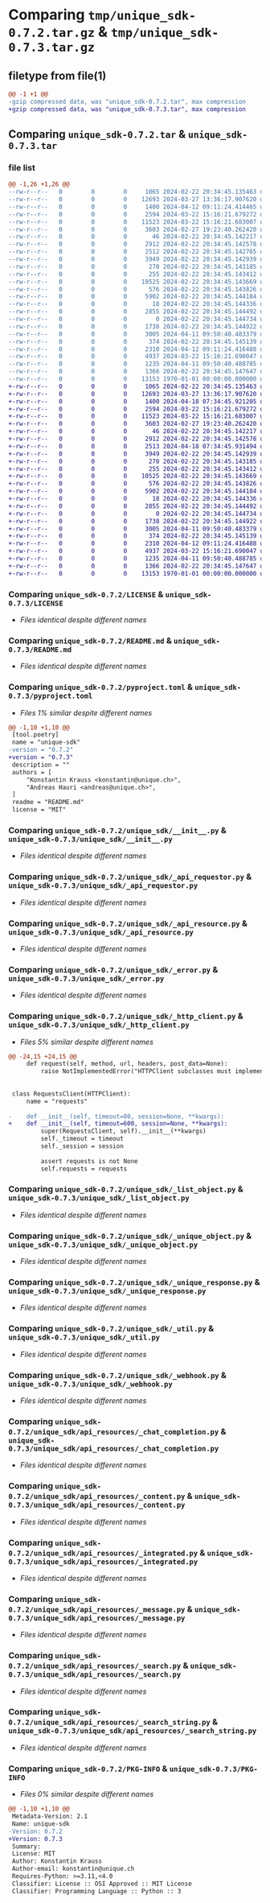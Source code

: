 # Comparing `tmp/unique_sdk-0.7.2.tar.gz` & `tmp/unique_sdk-0.7.3.tar.gz`

## filetype from file(1)

```diff
@@ -1 +1 @@
-gzip compressed data, was "unique_sdk-0.7.2.tar", max compression
+gzip compressed data, was "unique_sdk-0.7.3.tar", max compression
```

## Comparing `unique_sdk-0.7.2.tar` & `unique_sdk-0.7.3.tar`

### file list

```diff
@@ -1,26 +1,26 @@
--rw-r--r--   0        0        0     1065 2024-02-22 20:34:45.135463 unique_sdk-0.7.2/LICENSE
--rw-r--r--   0        0        0    12693 2024-03-27 13:36:17.907620 unique_sdk-0.7.2/README.md
--rw-r--r--   0        0        0     1400 2024-04-12 09:11:24.414465 unique_sdk-0.7.2/pyproject.toml
--rw-r--r--   0        0        0     2594 2024-03-22 15:16:21.679272 unique_sdk-0.7.2/unique_sdk/__init__.py
--rw-r--r--   0        0        0    11523 2024-03-22 15:16:21.683007 unique_sdk-0.7.2/unique_sdk/_api_requestor.py
--rw-r--r--   0        0        0     3603 2024-02-27 19:23:40.262420 unique_sdk-0.7.2/unique_sdk/_api_resource.py
--rw-r--r--   0        0        0       46 2024-02-22 20:34:45.142217 unique_sdk-0.7.2/unique_sdk/_api_version.py
--rw-r--r--   0        0        0     2912 2024-02-22 20:34:45.142578 unique_sdk-0.7.2/unique_sdk/_error.py
--rw-r--r--   0        0        0     2512 2024-02-22 20:34:45.142765 unique_sdk-0.7.2/unique_sdk/_http_client.py
--rw-r--r--   0        0        0     3949 2024-02-22 20:34:45.142939 unique_sdk-0.7.2/unique_sdk/_list_object.py
--rw-r--r--   0        0        0      270 2024-02-22 20:34:45.143185 unique_sdk-0.7.2/unique_sdk/_object_classes.py
--rw-r--r--   0        0        0      255 2024-02-22 20:34:45.143412 unique_sdk-0.7.2/unique_sdk/_request_options.py
--rw-r--r--   0        0        0    10525 2024-02-22 20:34:45.143669 unique_sdk-0.7.2/unique_sdk/_unique_object.py
--rw-r--r--   0        0        0      576 2024-02-22 20:34:45.143826 unique_sdk-0.7.2/unique_sdk/_unique_response.py
--rw-r--r--   0        0        0     5902 2024-02-22 20:34:45.144184 unique_sdk-0.7.2/unique_sdk/_util.py
--rw-r--r--   0        0        0       18 2024-02-22 20:34:45.144336 unique_sdk-0.7.2/unique_sdk/_version.py
--rw-r--r--   0        0        0     2855 2024-02-22 20:34:45.144492 unique_sdk-0.7.2/unique_sdk/_webhook.py
--rw-r--r--   0        0        0        0 2024-02-22 20:34:45.144734 unique_sdk-0.7.2/unique_sdk/api_resources/__init__.py
--rw-r--r--   0        0        0     1738 2024-02-22 20:34:45.144922 unique_sdk-0.7.2/unique_sdk/api_resources/_chat_completion.py
--rw-r--r--   0        0        0     3005 2024-04-11 09:50:40.483379 unique_sdk-0.7.2/unique_sdk/api_resources/_content.py
--rw-r--r--   0        0        0      374 2024-02-22 20:34:45.145139 unique_sdk-0.7.2/unique_sdk/api_resources/_event.py
--rw-r--r--   0        0        0     2310 2024-04-12 09:11:24.416488 unique_sdk-0.7.2/unique_sdk/api_resources/_integrated.py
--rw-r--r--   0        0        0     4937 2024-03-22 15:16:21.690047 unique_sdk-0.7.2/unique_sdk/api_resources/_message.py
--rw-r--r--   0        0        0     1235 2024-04-11 09:50:40.488785 unique_sdk-0.7.2/unique_sdk/api_resources/_search.py
--rw-r--r--   0        0        0     1366 2024-02-22 20:34:45.147647 unique_sdk-0.7.2/unique_sdk/api_resources/_search_string.py
--rw-r--r--   0        0        0    13153 1970-01-01 00:00:00.000000 unique_sdk-0.7.2/PKG-INFO
+-rw-r--r--   0        0        0     1065 2024-02-22 20:34:45.135463 unique_sdk-0.7.3/LICENSE
+-rw-r--r--   0        0        0    12693 2024-03-27 13:36:17.907620 unique_sdk-0.7.3/README.md
+-rw-r--r--   0        0        0     1400 2024-04-18 07:34:45.921205 unique_sdk-0.7.3/pyproject.toml
+-rw-r--r--   0        0        0     2594 2024-03-22 15:16:21.679272 unique_sdk-0.7.3/unique_sdk/__init__.py
+-rw-r--r--   0        0        0    11523 2024-03-22 15:16:21.683007 unique_sdk-0.7.3/unique_sdk/_api_requestor.py
+-rw-r--r--   0        0        0     3603 2024-02-27 19:23:40.262420 unique_sdk-0.7.3/unique_sdk/_api_resource.py
+-rw-r--r--   0        0        0       46 2024-02-22 20:34:45.142217 unique_sdk-0.7.3/unique_sdk/_api_version.py
+-rw-r--r--   0        0        0     2912 2024-02-22 20:34:45.142578 unique_sdk-0.7.3/unique_sdk/_error.py
+-rw-r--r--   0        0        0     2513 2024-04-18 07:34:45.931494 unique_sdk-0.7.3/unique_sdk/_http_client.py
+-rw-r--r--   0        0        0     3949 2024-02-22 20:34:45.142939 unique_sdk-0.7.3/unique_sdk/_list_object.py
+-rw-r--r--   0        0        0      270 2024-02-22 20:34:45.143185 unique_sdk-0.7.3/unique_sdk/_object_classes.py
+-rw-r--r--   0        0        0      255 2024-02-22 20:34:45.143412 unique_sdk-0.7.3/unique_sdk/_request_options.py
+-rw-r--r--   0        0        0    10525 2024-02-22 20:34:45.143669 unique_sdk-0.7.3/unique_sdk/_unique_object.py
+-rw-r--r--   0        0        0      576 2024-02-22 20:34:45.143826 unique_sdk-0.7.3/unique_sdk/_unique_response.py
+-rw-r--r--   0        0        0     5902 2024-02-22 20:34:45.144184 unique_sdk-0.7.3/unique_sdk/_util.py
+-rw-r--r--   0        0        0       18 2024-02-22 20:34:45.144336 unique_sdk-0.7.3/unique_sdk/_version.py
+-rw-r--r--   0        0        0     2855 2024-02-22 20:34:45.144492 unique_sdk-0.7.3/unique_sdk/_webhook.py
+-rw-r--r--   0        0        0        0 2024-02-22 20:34:45.144734 unique_sdk-0.7.3/unique_sdk/api_resources/__init__.py
+-rw-r--r--   0        0        0     1738 2024-02-22 20:34:45.144922 unique_sdk-0.7.3/unique_sdk/api_resources/_chat_completion.py
+-rw-r--r--   0        0        0     3005 2024-04-11 09:50:40.483379 unique_sdk-0.7.3/unique_sdk/api_resources/_content.py
+-rw-r--r--   0        0        0      374 2024-02-22 20:34:45.145139 unique_sdk-0.7.3/unique_sdk/api_resources/_event.py
+-rw-r--r--   0        0        0     2310 2024-04-12 09:11:24.416488 unique_sdk-0.7.3/unique_sdk/api_resources/_integrated.py
+-rw-r--r--   0        0        0     4937 2024-03-22 15:16:21.690047 unique_sdk-0.7.3/unique_sdk/api_resources/_message.py
+-rw-r--r--   0        0        0     1235 2024-04-11 09:50:40.488785 unique_sdk-0.7.3/unique_sdk/api_resources/_search.py
+-rw-r--r--   0        0        0     1366 2024-02-22 20:34:45.147647 unique_sdk-0.7.3/unique_sdk/api_resources/_search_string.py
+-rw-r--r--   0        0        0    13153 1970-01-01 00:00:00.000000 unique_sdk-0.7.3/PKG-INFO
```

### Comparing `unique_sdk-0.7.2/LICENSE` & `unique_sdk-0.7.3/LICENSE`

 * *Files identical despite different names*

### Comparing `unique_sdk-0.7.2/README.md` & `unique_sdk-0.7.3/README.md`

 * *Files identical despite different names*

### Comparing `unique_sdk-0.7.2/pyproject.toml` & `unique_sdk-0.7.3/pyproject.toml`

 * *Files 1% similar despite different names*

```diff
@@ -1,10 +1,10 @@
 [tool.poetry]
 name = "unique-sdk"
-version = "0.7.2"
+version = "0.7.3"
 description = ""
 authors = [
     "Konstantin Krauss <konstantin@unique.ch>",
     "Andreas Hauri <andreas@unique.ch>",
 ]
 readme = "README.md"
 license = "MIT"
```

### Comparing `unique_sdk-0.7.2/unique_sdk/__init__.py` & `unique_sdk-0.7.3/unique_sdk/__init__.py`

 * *Files identical despite different names*

### Comparing `unique_sdk-0.7.2/unique_sdk/_api_requestor.py` & `unique_sdk-0.7.3/unique_sdk/_api_requestor.py`

 * *Files identical despite different names*

### Comparing `unique_sdk-0.7.2/unique_sdk/_api_resource.py` & `unique_sdk-0.7.3/unique_sdk/_api_resource.py`

 * *Files identical despite different names*

### Comparing `unique_sdk-0.7.2/unique_sdk/_error.py` & `unique_sdk-0.7.3/unique_sdk/_error.py`

 * *Files identical despite different names*

### Comparing `unique_sdk-0.7.2/unique_sdk/_http_client.py` & `unique_sdk-0.7.3/unique_sdk/_http_client.py`

 * *Files 5% similar despite different names*

```diff
@@ -24,15 +24,15 @@
     def request(self, method, url, headers, post_data=None):
         raise NotImplementedError("HTTPClient subclasses must implement `request`")
 
 
 class RequestsClient(HTTPClient):
     name = "requests"
 
-    def __init__(self, timeout=80, session=None, **kwargs):
+    def __init__(self, timeout=600, session=None, **kwargs):
         super(RequestsClient, self).__init__(**kwargs)
         self._timeout = timeout
         self._session = session
 
         assert requests is not None
         self.requests = requests
```

### Comparing `unique_sdk-0.7.2/unique_sdk/_list_object.py` & `unique_sdk-0.7.3/unique_sdk/_list_object.py`

 * *Files identical despite different names*

### Comparing `unique_sdk-0.7.2/unique_sdk/_unique_object.py` & `unique_sdk-0.7.3/unique_sdk/_unique_object.py`

 * *Files identical despite different names*

### Comparing `unique_sdk-0.7.2/unique_sdk/_unique_response.py` & `unique_sdk-0.7.3/unique_sdk/_unique_response.py`

 * *Files identical despite different names*

### Comparing `unique_sdk-0.7.2/unique_sdk/_util.py` & `unique_sdk-0.7.3/unique_sdk/_util.py`

 * *Files identical despite different names*

### Comparing `unique_sdk-0.7.2/unique_sdk/_webhook.py` & `unique_sdk-0.7.3/unique_sdk/_webhook.py`

 * *Files identical despite different names*

### Comparing `unique_sdk-0.7.2/unique_sdk/api_resources/_chat_completion.py` & `unique_sdk-0.7.3/unique_sdk/api_resources/_chat_completion.py`

 * *Files identical despite different names*

### Comparing `unique_sdk-0.7.2/unique_sdk/api_resources/_content.py` & `unique_sdk-0.7.3/unique_sdk/api_resources/_content.py`

 * *Files identical despite different names*

### Comparing `unique_sdk-0.7.2/unique_sdk/api_resources/_integrated.py` & `unique_sdk-0.7.3/unique_sdk/api_resources/_integrated.py`

 * *Files identical despite different names*

### Comparing `unique_sdk-0.7.2/unique_sdk/api_resources/_message.py` & `unique_sdk-0.7.3/unique_sdk/api_resources/_message.py`

 * *Files identical despite different names*

### Comparing `unique_sdk-0.7.2/unique_sdk/api_resources/_search.py` & `unique_sdk-0.7.3/unique_sdk/api_resources/_search.py`

 * *Files identical despite different names*

### Comparing `unique_sdk-0.7.2/unique_sdk/api_resources/_search_string.py` & `unique_sdk-0.7.3/unique_sdk/api_resources/_search_string.py`

 * *Files identical despite different names*

### Comparing `unique_sdk-0.7.2/PKG-INFO` & `unique_sdk-0.7.3/PKG-INFO`

 * *Files 0% similar despite different names*

```diff
@@ -1,10 +1,10 @@
 Metadata-Version: 2.1
 Name: unique-sdk
-Version: 0.7.2
+Version: 0.7.3
 Summary: 
 License: MIT
 Author: Konstantin Krauss
 Author-email: konstantin@unique.ch
 Requires-Python: >=3.11,<4.0
 Classifier: License :: OSI Approved :: MIT License
 Classifier: Programming Language :: Python :: 3
```

